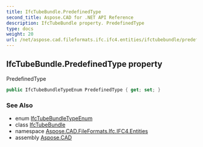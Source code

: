 ```yaml
---
title: IfcTubeBundle.PredefinedType
second_title: Aspose.CAD for .NET API Reference
description: IfcTubeBundle property. PredefinedType
type: docs
weight: 20
url: /net/aspose.cad.fileformats.ifc.ifc4.entities/ifctubebundle/predefinedtype/
---
```

## IfcTubeBundle.PredefinedType property

PredefinedType

```csharp
public IfcTubeBundleTypeEnum PredefinedType { get; set; }
```

### See Also

* enum [IfcTubeBundleTypeEnum](../../../aspose.cad.fileformats.ifc.ifc4.types/ifctubebundletypeenum/)
* class [IfcTubeBundle](../)
* namespace [Aspose.CAD.FileFormats.Ifc.IFC4.Entities](../../ifctubebundle/)
* assembly [Aspose.CAD](../../../)


